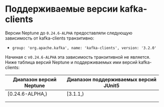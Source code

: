 # Поддерживаемые версии kafka-clients

Версии Neptune до `0.24.6-ALPHA` предоставляли следующую зависимость от kafka-clients транзитивно:

- `group: 'org.apache.kafka', name: 'kafka-clients', version: '3.2.0'`

Начиная с v`0.24.6-ALPHA` эта зависимость транзитивной не является. Ниже таблица версий Neptune
и поддерживаемых ими версий kafka-clients:

| Диапазон версий Neptune | Диапазон поддерживаемых  версий JUnit5 |
|-------------------------|----------------------------------------|
| [0.24.6-ALPHA,)         | [3.1.1,)                               |
|                         |                                        |
|                         |                                        |
